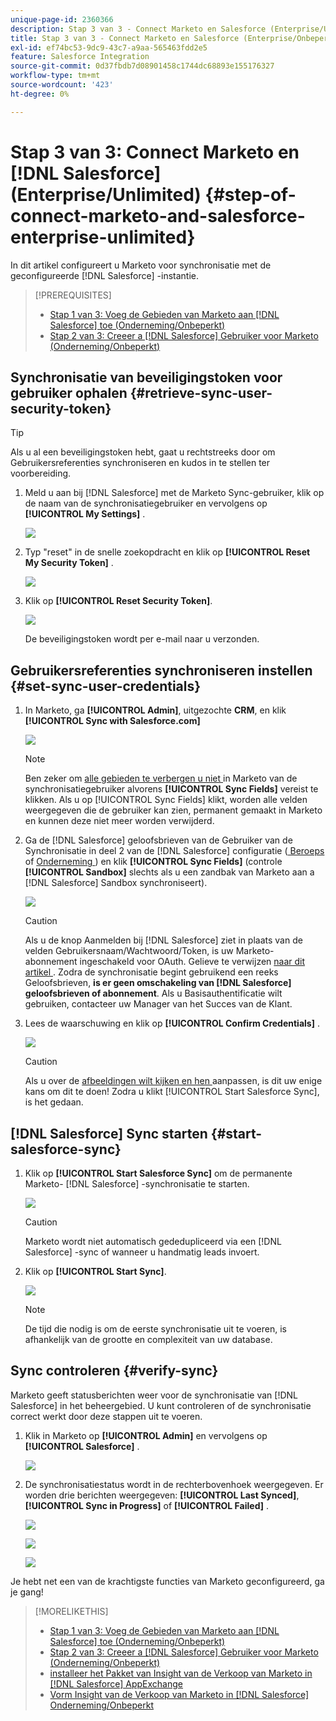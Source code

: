 ```yaml
---
unique-page-id: 2360366
description: Stap 3 van 3 - Connect Marketo en Salesforce (Enterprise/Unlimited) - Marketo Docs - Productdocumentatie
title: Stap 3 van 3 - Connect Marketo en Salesforce (Enterprise/Onbeperkt)
exl-id: ef74bc53-9dc9-43c7-a9aa-565463fdd2e5
feature: Salesforce Integration
source-git-commit: 0d37fbdb7d08901458c1744dc68893e155176327
workflow-type: tm+mt
source-wordcount: '423'
ht-degree: 0%

---
```


# Stap 3 van 3: Connect Marketo en [!DNL Salesforce] (Enterprise/Unlimited) {#step-of-connect-marketo-and-salesforce-enterprise-unlimited}

In dit artikel configureert u Marketo voor synchronisatie met de geconfigureerde [!DNL Salesforce] -instantie.

>[!PREREQUISITES]
>
>* [ Stap 1 van 3: Voeg de Gebieden van Marketo aan  [!DNL Salesforce]  toe (Onderneming/Onbeperkt) ](/help/marketo/product-docs/crm-sync/salesforce-sync/setup/enterprise-unlimited-edition/step-1-of-3-add-marketo-fields-to-salesforce-enterprise-unlimited.md)
>* [ Stap 2 van 3: Creeer a [!DNL Salesforce]  Gebruiker voor Marketo (Onderneming/Onbeperkt) ](/help/marketo/product-docs/crm-sync/salesforce-sync/setup/enterprise-unlimited-edition/step-2-of-3-create-a-salesforce-user-for-marketo-enterprise-unlimited.md)

## Synchronisatie van beveiligingstoken voor gebruiker ophalen {#retrieve-sync-user-security-token}

>[!TIP]
>
>Als u al een beveiligingstoken hebt, gaat u rechtstreeks door om Gebruikersreferenties synchroniseren en kudos in te stellen ter voorbereiding.

1. Meld u aan bij [!DNL Salesforce] met de Marketo Sync-gebruiker, klik op de naam van de synchronisatiegebruiker en vervolgens op **[!UICONTROL My Settings]** .

   ![](assets/image2015-6-12-9-3a12-3a47.png)

1. Typ &quot;reset&quot; in de snelle zoekopdracht en klik op **[!UICONTROL Reset My Security Token]** .

   ![](assets/image2015-6-12-9-3a13-3a39.png)

1. Klik op **[!UICONTROL Reset Security Token]**.

   ![](assets/image2014-12-9-9-3a52-3a50.png)

   De beveiligingstoken wordt per e-mail naar u verzonden.

## Gebruikersreferenties synchroniseren instellen {#set-sync-user-credentials}

1. In Marketo, ga **[!UICONTROL Admin]**, uitgezochte **CRM**, en klik **[!UICONTROL Sync with Salesforce.com]**

   ![](assets/image2014-12-9-9-3a52-3a58.png)

   >[!NOTE]
   >
   >Ben zeker om [ alle gebieden te verbergen u niet ](/help/marketo/product-docs/crm-sync/salesforce-sync/sfdc-sync-details/hide-a-salesforce-field-from-the-marketo-sync.md) in Marketo van de synchronisatiegebruiker alvorens **[!UICONTROL Sync Fields]** vereist te klikken. Als u op [!UICONTROL Sync Fields] klikt, worden alle velden weergegeven die de gebruiker kan zien, permanent gemaakt in Marketo en kunnen deze niet meer worden verwijderd.

1. Ga de [!DNL Salesforce] geloofsbrieven van de Gebruiker van de Synchronisatie in deel 2 van de [!DNL Salesforce] configuratie ([ Beroeps ](/help/marketo/product-docs/crm-sync/salesforce-sync/setup/professional-edition/step-2-of-3-create-a-salesforce-user-for-marketo-professional.md) of [ Onderneming ](/help/marketo/product-docs/crm-sync/salesforce-sync/setup/enterprise-unlimited-edition/step-2-of-3-create-a-salesforce-user-for-marketo-enterprise-unlimited.md)) en klik **[!UICONTROL Sync Fields]** (controle **[!UICONTROL Sandbox]** slechts als u een zandbak van Marketo aan a [!DNL Salesforce] Sandbox synchroniseert).

   ![](assets/image2014-12-9-9-3a53-3a8.png)

   >[!CAUTION]
   >
   >Als u de knop Aanmelden bij [!DNL Salesforce] ziet in plaats van de velden Gebruikersnaam/Wachtwoord/Token, is uw Marketo-abonnement ingeschakeld voor OAuth. Gelieve te verwijzen [ naar dit artikel ](/help/marketo/product-docs/crm-sync/salesforce-sync/log-in-using-oauth-2-0.md). Zodra de synchronisatie begint gebruikend een reeks Geloofsbrieven, **is er geen omschakeling van [!DNL Salesforce] geloofsbrieven of abonnement**. Als u Basisauthentificatie wilt gebruiken, contacteer uw Manager van het Succes van de Klant.

1. Lees de waarschuwing en klik op **[!UICONTROL Confirm Credentials]** .

   ![](assets/image2014-12-9-9-3a53-3a16.png)

   >[!CAUTION]
   >
   >Als u over de [ afbeeldingen wilt kijken en hen ](/help/marketo/product-docs/crm-sync/salesforce-sync/setup/optional-steps/edit-initial-field-mappings.md) aanpassen, is dit uw enige kans om dit te doen! Zodra u klikt [!UICONTROL Start  Salesforce Sync], is het gedaan.

## [!DNL Salesforce] Sync starten {#start-salesforce-sync}

1. Klik op **[!UICONTROL Start  Salesforce Sync]** om de permanente Marketo- [!DNL Salesforce] -synchronisatie te starten.

   ![](assets/image2014-12-9-9-3a53-3a24.png)

   >[!CAUTION]
   >
   >Marketo wordt niet automatisch gededupliceerd via een [!DNL Salesforce] -sync of wanneer u handmatig leads invoert.

1. Klik op **[!UICONTROL Start Sync]**.

   ![](assets/image2014-12-9-9-3a53-3a32.png)

   >[!NOTE]
   >
   >De tijd die nodig is om de eerste synchronisatie uit te voeren, is afhankelijk van de grootte en complexiteit van uw database.

## Sync controleren {#verify-sync}

Marketo geeft statusberichten weer voor de synchronisatie van [!DNL Salesforce] in het beheergebied. U kunt controleren of de synchronisatie correct werkt door deze stappen uit te voeren.

1. Klik in Marketo op **[!UICONTROL Admin]** en vervolgens op **[!UICONTROL Salesforce]** .

   ![](assets/image2014-12-9-9-3a53-3a40.png)

1. De synchronisatiestatus wordt in de rechterbovenhoek weergegeven. Er worden drie berichten weergegeven: **[!UICONTROL Last Synced]**, **[!UICONTROL Sync in Progress]** of **[!UICONTROL Failed]** .

   ![](assets/image2014-12-9-9-3a53-3a50.png)

   ![](assets/image2014-12-9-9-3a54-3a4.png)

   ![](assets/image2014-12-9-9-3a54-3a35.png)

Je hebt net een van de krachtigste functies van Marketo geconfigureerd, ga je gang!

>[!MORELIKETHIS]
>
>* [ Stap 1 van 3: Voeg de Gebieden van Marketo aan  [!DNL Salesforce]  toe (Onderneming/Onbeperkt) ](/help/marketo/product-docs/crm-sync/salesforce-sync/setup/enterprise-unlimited-edition/step-1-of-3-add-marketo-fields-to-salesforce-enterprise-unlimited.md)
>* [ Stap 2 van 3: Creeer a [!DNL Salesforce]  Gebruiker voor Marketo (Onderneming/Onbeperkt) ](/help/marketo/product-docs/crm-sync/salesforce-sync/setup/enterprise-unlimited-edition/step-2-of-3-create-a-salesforce-user-for-marketo-enterprise-unlimited.md)
>* [ installeer het Pakket van Insight van de Verkoop van Marketo in  [!DNL Salesforce]  AppExchange ](/help/marketo/product-docs/marketo-sales-insight/msi-for-salesforce/installation/install-marketo-sales-insight-package-in-salesforce-appexchange.md)
>* [ Vorm Insight van de Verkoop van Marketo in  [!DNL Salesforce]  Onderneming/Onbeperkt ](/help/marketo/product-docs/marketo-sales-insight/msi-for-salesforce/configuration/configure-marketo-sales-insight-in-salesforce-enterprise-unlimited.md)

